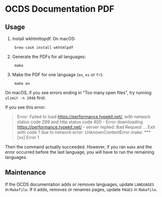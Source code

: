 # OCDS Documentation PDF

## Usage

1. Install wkhtmltopdf. On macOS:

        brew cask install wkhtmlpdf

1. Generate the PDFs for all languages:

        make

1. Make the PDF for one language (`en`, `es` or `fr`):

        make en

On macOS, if you see errors ending in "Too many open files", try running `ulimit -n 2048` first.

If you see this error:

> Error: Failed to load https://performance.typekit.net/, with network status code 299 and http status code 400 - Error downloading https://performance.typekit.net/ - server replied: Bad Request
> …
> Exit with code 1 due to network error: UnknownContentError
> make: *** [xx] Error 1

Then the command actually succeeded. However, if you ran `make` and the error occurred before the last language, you will have to run the remaining languages.

## Maintenance

If the OCDS documentation adds or removes languages, update `LANGUAGES` in `Makefile`. If it adds, removes or renames pages, update `PAGES` in `Makefile`.
